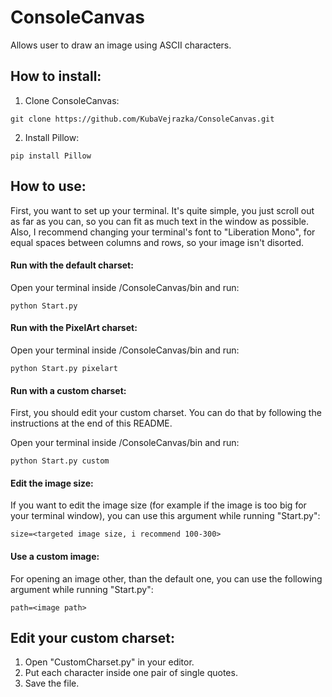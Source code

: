 # ConsoleCanvas
Allows user to draw an image using ASCII characters.

## How to install:
1) Clone ConsoleCanvas:
```
git clone https://github.com/KubaVejrazka/ConsoleCanvas.git
```
2) Install Pillow:
```
pip install Pillow
```

## How to use:
First, you want to set up your terminal. It's quite simple, you just scroll out as far as you can, so you can fit as much text in the window as possible.
Also, I recommend changing your terminal's font to "Liberation Mono", for equal spaces between columns and rows, so your image isn't disorted.

#### Run with the default charset:
Open your terminal inside /ConsoleCanvas/bin and run:
```
python Start.py
```

#### Run with the PixelArt charset:
Open your terminal inside /ConsoleCanvas/bin and run:
```
python Start.py pixelart
```

#### Run with a custom charset:
First, you should edit your custom charset. You can do that by following the instructions at the end of this README.

Open your terminal inside /ConsoleCanvas/bin and run:
```
python Start.py custom
```

#### Edit the image size:
If you want to edit the image size (for example if the image is too big for your terminal window), you can use this argument while running "Start.py":
```
size=<targeted image size, i recommend 100-300>
```

#### Use a custom image:
For opening an image other, than the default one, you can use the following argument while running "Start.py":
```
path=<image path>
```

## Edit your custom charset:
1) Open "CustomCharset.py" in your editor.
2) Put each character inside one pair of single quotes.
3) Save the file.
